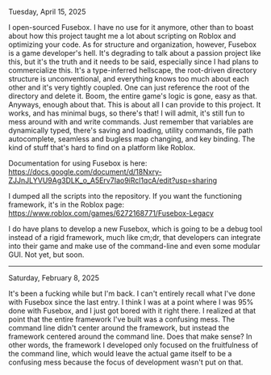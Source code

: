 Tuesday, April 15, 2025

I open-sourced Fusebox. I have no use for it anymore, other than to boast about how this project taught me a lot about scripting on Roblox and optimizing your code. As for structure and organization, however, Fusebox is a game developer's hell. It's
degrading to talk about a passion project like this, but it's the truth and it needs to be said, especially since I had plans to commercialize this. It's a type-inferred hellscape, the root-driven directory structure is unconventional, and everything knows too
much about each other and it's very tightly coupled. One can just reference the root of the directory and delete it. Boom, the entire game's logic is gone, easy as that. Anyways, enough about that. This is about all I can provide to this project. It works, and
has minimal bugs, so there's that! I will admit, it's still fun to mess around with and write commands. Just remember that variables are dynamically typed, there's saving and loading, utility commands, file path autocomplete, seamless and bugless map changing,
and key binding. The kind of stuff that's hard to find on a platform like Roblox.

Documentation for using Fusebox is here: https://docs.google.com/document/d/18Nxry-ZJJnJLYVU9Ag3DLK_o_A5Erv7Iao9iRcl1qcA/edit?usp=sharing

I dumped all the scripts into the repository. If you want the functioning framework, it's in the Roblox page: https://www.roblox.com/games/6272168771/Fusebox-Legacy

I do have plans to develop a new Fusebox, which is going to be a debug tool instead of a rigid framework, much like cm;dr, that developers can integrate into their game and make use of the command-line and even some modular GUI. Not yet, but soon.

--------------------------------
Saturday, February 8, 2025

It's been a fucking while but I'm back. I can't entirely recall what I've done with Fusebox since the last entry. I think I was at a point where I was 95% done with Fusebox, and I just got bored with it right there. I realized at that point that the entire framework
I've built was a confusing mess. The command line didn't center around the framework, but instead the framework centered around the command line. Does that make sense? In other words, the framework I developed only focused on the fruitfulness of the command line,
which would leave the actual game itself to be a confusing mess because the focus of development wasn't put on that.
